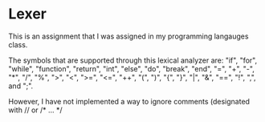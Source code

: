 # Lexer

This is an assignment that I was assigned in my programming langauges class.

The symbols that are supported through this lexical analyzer are: "if", "for", "while", "function", "return", "int", "else", "do", "break", "end", "=", "+", "-", "*", "/", "%", ">", "<", ">=", "<=", "++", "(", ")", "{", "}", "|", "&", "==", "!", ",", and ";".

However, I have not implemented a way to ignore comments (designated with // or /* ... */
